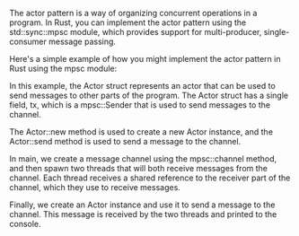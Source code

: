 The actor pattern is a way of organizing concurrent operations in a program. In Rust, you can implement the actor pattern using the std::sync::mpsc module, which provides support for multi-producer, single-consumer message passing.

Here's a simple example of how you might implement the actor pattern in Rust using the mpsc module:

In this example, the Actor struct represents an actor that can be used to send messages to other parts of the program. The Actor struct has a single field, tx, which is a mpsc::Sender that is used to send messages to the channel.

The Actor::new method is used to create a new Actor instance, and the Actor::send method is used to send a message to the channel.

In main, we create a message channel using the mpsc::channel method, and then spawn two threads that will both receive messages from the channel. Each thread receives a shared reference to the receiver part of the channel, which they use to receive messages.

Finally, we create an Actor instance and use it to send a message to the channel. This message is received by the two threads and printed to the console.
